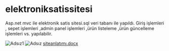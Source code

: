 # elektroniksatissitesi
Asp.net mvc ile elektronik satis sitesi.sql veri tabanı ile yapıldı.
Giriş işlemleri , sepet işlemleri ,admin panel işlemleri ,ürün listeleme ,ürün güncelleme işlemleri vs. yapılabilir.

![Adsız1](https://user-images.githubusercontent.com/61352669/175950162-fc1ec169-7bd5-4b2c-a3ff-5f9a321459ce.png)
![Adsız](https://user-images.githubusercontent.com/61352669/175950191-a2ac0b41-64f1-42a8-b61c-48adb38af3d8.png)
[siteanlatımı.docx](https://github.com/MERHABAEMRE/elektroniksatissitesi/files/8992282/siteanlatimi.docx)
